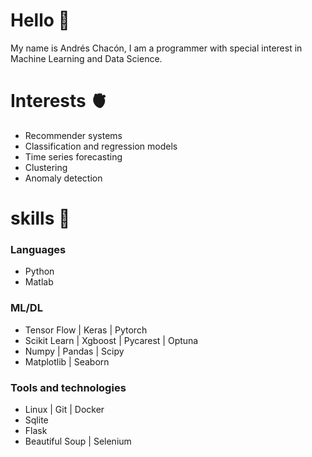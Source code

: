 # Hello 👋

My name is Andrés Chacón, I am a programmer with special interest in Machine Learning and Data Science.

# Interests 🫀

* Recommender systems
* Classification and regression models
* Time series forecasting
* Clustering
* Anomaly detection

# skills 🏹

### Languages

* Python
* Matlab

### ML/DL

* Tensor Flow | Keras | Pytorch
* Scikit Learn | Xgboost | Pycarest | Optuna
* Numpy | Pandas | Scipy
* Matplotlib | Seaborn

### Tools and technologies

* Linux | Git | Docker
* Sqlite
* Flask
* Beautiful Soup | Selenium 

